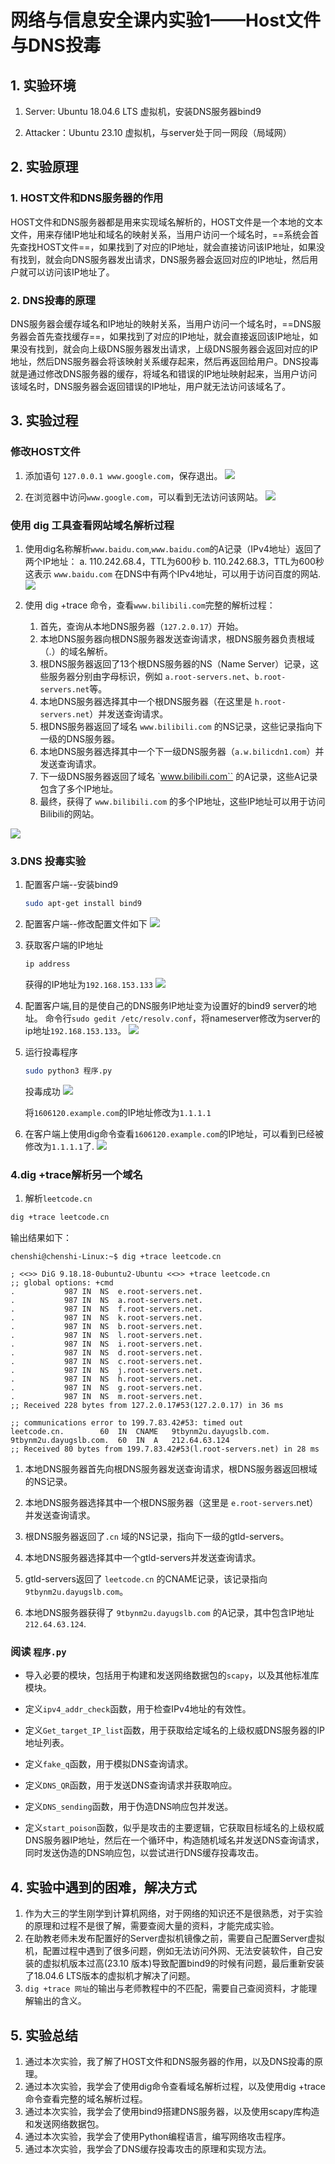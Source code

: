 # 网络与信息安全课内实验1——Host文件与DNS投毒

## 1. 实验环境

1. Server: Ubuntu 18.04.6 LTS 虚拟机，安装DNS服务器bind9

2. Attacker：Ubuntu 23.10 虚拟机，与server处于同一网段（局域网）

## 2. 实验原理

### 1. HOST文件和DNS服务器的作用

HOST文件和DNS服务器都是用来实现域名解析的，HOST文件是一个本地的文本文件，用来存储IP地址和域名的映射关系，当用户访问一个域名时，==系统会首先查找HOST文件==，如果找到了对应的IP地址，就会直接访问该IP地址，如果没有找到，就会向DNS服务器发出请求，DNS服务器会返回对应的IP地址，然后用户就可以访问该IP地址了。

### 2. DNS投毒的原理

DNS服务器会缓存域名和IP地址的映射关系，当用户访问一个域名时，==DNS服务器会首先查找缓存==，如果找到了对应的IP地址，就会直接返回该IP地址，如果没有找到，就会向上级DNS服务器发出请求，上级DNS服务器会返回对应的IP地址，然后DNS服务器会将该映射关系缓存起来，然后再返回给用户。DNS投毒就是通过修改DNS服务器的缓存，将域名和错误的IP地址映射起来，当用户访问该域名时，DNS服务器会返回错误的IP地址，用户就无法访问该域名了。

## 3. 实验过程

### 修改HOST文件

1. 添加语句 `127.0.0.1 www.google.com`，保存退出。
    ![](image.png)

2. 在浏览器中访问`www.google.com`，可以看到无法访问该网站。
    ![](image-1.png) 

### 使用 dig 工具查看网站域名解析过程

1. 使用dig名称解析`www.baidu.com`,`www.baidu.com`的A记录（IPv4地址）返回了两个IP地址：
    a. 110.242.68.4，TTL为600秒
    b. 110.242.68.3，TTL为600秒
这表示 `www.baidu.com` 在DNS中有两个IPv4地址，可以用于访问百度的网站.
![](截图%202023-10-20%2022-02-43.png)

2. 使用 dig +trace 命令，查看`www.bilibili.com`完整的解析过程：
    1. 首先，查询从本地DNS服务器（`127.2.0.17`）开始。
    2. 本地DNS服务器向根DNS服务器发送查询请求，根DNS服务器负责根域（.）的域名解析。
    3. 根DNS服务器返回了13个根DNS服务器的NS（Name Server）记录，这些服务器分别由字母标识，例如 `a.root-servers.net`、`b.root-servers.net`等。
    4. 本地DNS服务器选择其中一个根DNS服务器（在这里是 `h.root-servers.net`）并发送查询请求。
    5. 根DNS服务器返回了域名 `www.bilibili.com` 的NS记录，这些记录指向下一级的DNS服务器。
    6. 本地DNS服务器选择其中一个下一级DNS服务器（`a.w.bilicdn1.com`）并发送查询请求。
    7. 下一级DNS服务器返回了域名 `www.bilibili.com`` 的A记录，这些A记录包含了多个IP地址。
    8. 最终，获得了 `www.bilibili.com` 的多个IP地址，这些IP地址可以用于访问Bilibili的网站。

![](截图%202023-10-20%2022-08-38.png)

### 3.DNS 投毒实验

1. 配置客户端--安装bind9

    ```bash
    sudo apt-get install bind9
    ```

2. 配置客户端--修改配置文件如下
    ![](Screenshot%20from%202023-10-20%2007-15-30.png)

3. 获取客户端的IP地址

    ```bash
    ip address
    ```

    获得的IP地址为`192.168.153.133`
    ![](Screenshot%20from%202023-10-20%2007-17-57.png)

4. 配置客户端,目的是使自己的DNS服务IP地址变为设置好的bind9 server的地址。
命令行`sudo gedit /etc/resolv.conf`，将nameserver修改为server的ip地址`192.168.153.133`。
![](截图%202023-10-20%2022-23-21.png)

5. 运行投毒程序

    ```bash
    sudo python3 程序.py
    ```

    投毒成功
    ![](截图%202023-10-20%2021-24-28.png)

    将`1606120.example.com`的IP地址修改为`1.1.1.1`

6. 在客户端上使用dig命令查看`1606120.example.com`的IP地址，可以看到已经被修改为`1.1.1.1`了.
![](截图%202023-10-20%2021-34-22.png)

### 4.dig +trace解析另一个域名

1. 解析`leetcode.cn`

```bash
dig +trace leetcode.cn
```

输出结果如下：

```console
chenshi@chenshi-Linux:~$ dig +trace leetcode.cn

; <<>> DiG 9.18.18-0ubuntu2-Ubuntu <<>> +trace leetcode.cn
;; global options: +cmd
.			987	IN	NS	e.root-servers.net.
.			987	IN	NS	a.root-servers.net.
.			987	IN	NS	f.root-servers.net.
.			987	IN	NS	k.root-servers.net.
.			987	IN	NS	b.root-servers.net.
.			987	IN	NS	l.root-servers.net.
.			987	IN	NS	i.root-servers.net.
.			987	IN	NS	d.root-servers.net.
.			987	IN	NS	c.root-servers.net.
.			987	IN	NS	j.root-servers.net.
.			987	IN	NS	h.root-servers.net.
.			987	IN	NS	g.root-servers.net.
.			987	IN	NS	m.root-servers.net.
;; Received 228 bytes from 127.2.0.17#53(127.2.0.17) in 36 ms

;; communications error to 199.7.83.42#53: timed out
leetcode.cn.		60	IN	CNAME	9tbynm2u.dayugslb.com.
9tbynm2u.dayugslb.com.	60	IN	A	212.64.63.124
;; Received 80 bytes from 199.7.83.42#53(l.root-servers.net) in 28 ms
```

1. 本地DNS服务器首先向根DNS服务器发送查询请求，根DNS服务器返回根域的NS记录。

2. 本地DNS服务器选择其中一个根DNS服务器（这里是 `e.root-servers`.net）并发送查询请求。

3. 根DNS服务器返回了`.cn` 域的NS记录，指向下一级的gtld-servers。

4. 本地DNS服务器选择其中一个gtld-servers并发送查询请求。

5. gtld-servers返回了 `leetcode.cn` 的CNAME记录，该记录指向 `9tbynm2u.dayugslb.com`。

6. 本地DNS服务器获得了 `9tbynm2u.dayugslb.com` 的A记录，其中包含IP地址`212.64.63.124`.

### 阅读 `程序.py`

- 导入必要的模块，包括用于构建和发送网络数据包的`scapy`，以及其他标准库模块。

- 定义`ipv4_addr_check`函数，用于检查IPv4地址的有效性。

- 定义`Get_target_IP_list`函数，用于获取给定域名的上级权威DNS服务器的IP地址列表。

- 定义`fake_q`函数，用于模拟DNS查询请求。

- 定义`DNS_QR`函数，用于发送DNS查询请求并获取响应。

- 定义`DNS_sending`函数，用于伪造DNS响应包并发送。

- 定义`start_poison`函数，似乎是攻击的主要逻辑，它获取目标域名的上级权威DNS服务器IP地址，然后在一个循环中，构造随机域名并发送DNS查询请求，同时发送伪造的DNS响应包，以尝试进行DNS缓存投毒攻击。

## 4. 实验中遇到的困难，解决方式

1. 作为大三的学生刚学到计算机网络，对于网络的知识还不是很熟悉，对于实验的原理和过程不是很了解，需要查阅大量的资料，才能完成实验。
2. 在助教老师未发布配置好的Server虚拟机镜像之前，需要自己配置Server虚拟机，配置过程中遇到了很多问题，例如无法访问外网、无法安装软件，自己安装的虚拟机版本过高(23.10 版本)导致配置bind9的时候有问题，最后重新安装了18.04.6 LTS版本的虚拟机才解决了问题。
3. `dig +trace 网址`的输出与老师教程中的不匹配，需要自己查阅资料，才能理解输出的含义。

## 5. 实验总结

1. 通过本次实验，我了解了HOST文件和DNS服务器的作用，以及DNS投毒的原理。
2. 通过本次实验，我学会了使用dig命令查看域名解析过程，以及使用dig +trace命令查看完整的域名解析过程。
3. 通过本次实验，我学会了使用bind9搭建DNS服务器，以及使用scapy库构造和发送网络数据包。
4. 通过本次实验，我学会了使用Python编程语言，编写网络攻击程序。
5. 通过本次实验，我学会了DNS缓存投毒攻击的原理和实现方法。
